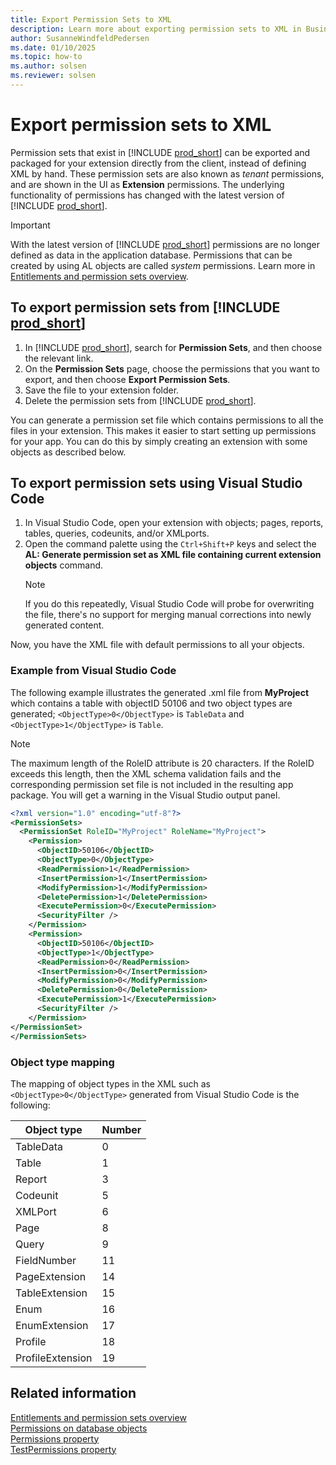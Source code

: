 ```yaml
---
title: Export Permission Sets to XML
description: Learn more about exporting permission sets to XML in Business Central.
author: SusanneWindfeldPedersen
ms.date: 01/10/2025
ms.topic: how-to
ms.author: solsen
ms.reviewer: solsen
---
```


# Export permission sets to XML

Permission sets that exist in [!INCLUDE [prod_short](includes/prod_short.md)] can be exported and packaged for your extension directly from the client, instead of defining XML by hand. These permission sets are also known as *tenant* permissions, and are shown in the UI as **Extension** permissions. The underlying functionality of permissions has changed with the latest version of [!INCLUDE [prod_short](includes/prod_short.md)].

> [!IMPORTANT]  
> With the latest version of [!INCLUDE [prod_short](includes/prod_short.md)] permissions are no longer defined as data in the application database. Permissions that can be created by using AL objects are called *system* permissions. Learn more in [Entitlements and permission sets overview](devenv-entitlements-and-permissionsets-overview.md).

## To export permission sets from [!INCLUDE [prod_short](includes/prod_short.md)]

1. In [!INCLUDE [prod_short](includes/prod_short.md)], search for **Permission Sets**, and then choose the relevant link.
2. On the **Permission Sets** page, choose the permissions that you want to export, and then choose **Export Permission Sets**.
3. Save the file to your extension folder.
4. Delete the permission sets from [!INCLUDE [prod_short](includes/prod_short.md)]. 

You can generate a permission set file which contains permissions to all the files in your extension. This makes it easier to start setting up permissions for your app. You can do this by simply creating an extension with some objects as described below.

## To export permission sets using Visual Studio Code

1. In Visual Studio Code, open your extension with objects; pages, reports, tables, queries, codeunits, and/or XMLports.  
2. Open the command palette using the `Ctrl+Shift+P` keys and select the **AL: Generate permission set as XML file containing current extension objects** command.  
    > [!NOTE]  
    > If you do this repeatedly, Visual Studio Code will probe for overwriting the file, there's no support for merging manual corrections into newly generated content.

Now, you have the XML file with default permissions to all your objects.

### Example from Visual Studio Code

The following example illustrates the generated .xml file from **MyProject** which contains a table with objectID 50106 and two object types are generated; `<ObjectType>0</ObjectType>` is `TableData` and `<ObjectType>1</ObjectType>` is `Table`.

> [!NOTE]  
> The maximum length of the RoleID attribute is 20 characters. If the RoleID exceeds this length, then the XML schema validation fails and the corresponding permission set file is not included in the resulting app package. You will get a warning in the Visual Studio output panel.


```xml
<?xml version="1.0" encoding="utf-8"?>
<PermissionSets>
  <PermissionSet RoleID="MyProject" RoleName="MyProject">
    <Permission>
      <ObjectID>50106</ObjectID>
      <ObjectType>0</ObjectType>
      <ReadPermission>1</ReadPermission>
      <InsertPermission>1</InsertPermission>
      <ModifyPermission>1</ModifyPermission>
      <DeletePermission>1</DeletePermission>
      <ExecutePermission>0</ExecutePermission>
      <SecurityFilter />
    </Permission>
    <Permission>
      <ObjectID>50106</ObjectID>
      <ObjectType>1</ObjectType>
      <ReadPermission>0</ReadPermission>
      <InsertPermission>0</InsertPermission>
      <ModifyPermission>0</ModifyPermission>
      <DeletePermission>0</DeletePermission>
      <ExecutePermission>1</ExecutePermission>
      <SecurityFilter />
    </Permission>
</PermissionSet>
</PermissionSets>

```

### Object type mapping

The mapping of object types in the XML such as `<ObjectType>0</ObjectType>` generated from Visual Studio Code is the following:

|Object type      |Number|
|-----------------|------|
|TableData        |  0   |
|Table            |  1   |
|Report           |  3   |
|Codeunit         |  5   |
|XMLPort          |  6   |
|Page             |  8   |
|Query            |  9   |
|FieldNumber      |  11  |
|PageExtension    |  14  |
|TableExtension   |  15  |
|Enum             |  16  |
|EnumExtension    |  17  |
|Profile          |  18  |
|ProfileExtension |  19  |

## Related information

[Entitlements and permission sets overview](devenv-entitlements-and-permissionsets-overview.md)  
[Permissions on database objects](devenv-permissions-on-database-objects.md)  
[Permissions property](properties/devenv-permissions-property.md)  
[TestPermissions property](properties/devenv-testpermissions-property.md)  
